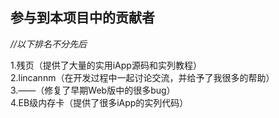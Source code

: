 ## 参与到本项目中的贡献者

*//以下排名不分先后*

1.残页（提供了大量的实用iApp源码和实列教程）
<br>2.lincannm（在开发过程中一起讨论交流，并给予了我很多的帮助）
<br>3.——（修复了早期Web版中的很多bug）
<br>4.EB级内存卡（提供了很多iApp的实列代码）
